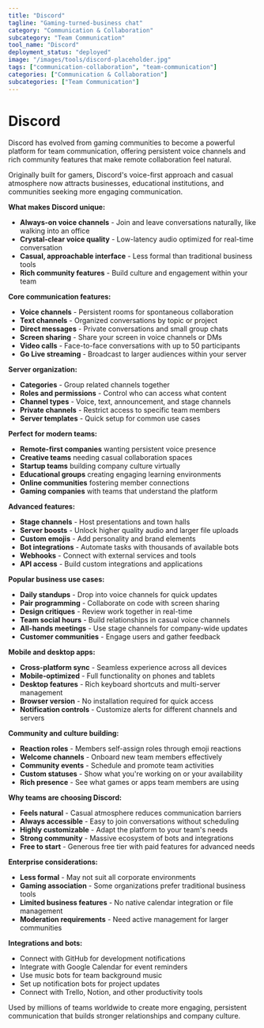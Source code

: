 ```yaml
---
title: "Discord"
tagline: "Gaming-turned-business chat"
category: "Communication & Collaboration"
subcategory: "Team Communication"
tool_name: "Discord"
deployment_status: "deployed"
image: "/images/tools/discord-placeholder.jpg"
tags: ["communication-collaboration", "team-communication"]
categories: ["Communication & Collaboration"]
subcategories: ["Team Communication"]
---
```


# Discord

Discord has evolved from gaming communities to become a powerful platform for team communication, offering persistent voice channels and rich community features that make remote collaboration feel natural.

Originally built for gamers, Discord's voice-first approach and casual atmosphere now attracts businesses, educational institutions, and communities seeking more engaging communication.

**What makes Discord unique:**
- **Always-on voice channels** - Join and leave conversations naturally, like walking into an office
- **Crystal-clear voice quality** - Low-latency audio optimized for real-time conversation
- **Casual, approachable interface** - Less formal than traditional business tools
- **Rich community features** - Build culture and engagement within your team

**Core communication features:**
- **Voice channels** - Persistent rooms for spontaneous collaboration
- **Text channels** - Organized conversations by topic or project
- **Direct messages** - Private conversations and small group chats
- **Screen sharing** - Share your screen in voice channels or DMs
- **Video calls** - Face-to-face conversations with up to 50 participants
- **Go Live streaming** - Broadcast to larger audiences within your server

**Server organization:**
- **Categories** - Group related channels together
- **Roles and permissions** - Control who can access what content
- **Channel types** - Voice, text, announcement, and stage channels
- **Private channels** - Restrict access to specific team members
- **Server templates** - Quick setup for common use cases

**Perfect for modern teams:**
- **Remote-first companies** wanting persistent voice presence
- **Creative teams** needing casual collaboration spaces
- **Startup teams** building company culture virtually
- **Educational groups** creating engaging learning environments
- **Online communities** fostering member connections
- **Gaming companies** with teams that understand the platform

**Advanced features:**
- **Stage channels** - Host presentations and town halls
- **Server boosts** - Unlock higher quality audio and larger file uploads
- **Custom emojis** - Add personality and brand elements
- **Bot integrations** - Automate tasks with thousands of available bots
- **Webhooks** - Connect with external services and tools
- **API access** - Build custom integrations and applications

**Popular business use cases:**
- **Daily standups** - Drop into voice channels for quick updates
- **Pair programming** - Collaborate on code with screen sharing
- **Design critiques** - Review work together in real-time
- **Team social hours** - Build relationships in casual voice channels
- **All-hands meetings** - Use stage channels for company-wide updates
- **Customer communities** - Engage users and gather feedback

**Mobile and desktop apps:**
- **Cross-platform sync** - Seamless experience across all devices
- **Mobile-optimized** - Full functionality on phones and tablets
- **Desktop features** - Rich keyboard shortcuts and multi-server management
- **Browser version** - No installation required for quick access
- **Notification controls** - Customize alerts for different channels and servers

**Community and culture building:**
- **Reaction roles** - Members self-assign roles through emoji reactions
- **Welcome channels** - Onboard new team members effectively
- **Community events** - Schedule and promote team activities
- **Custom statuses** - Show what you're working on or your availability
- **Rich presence** - See what games or apps team members are using

**Why teams are choosing Discord:**
- **Feels natural** - Casual atmosphere reduces communication barriers
- **Always accessible** - Easy to join conversations without scheduling
- **Highly customizable** - Adapt the platform to your team's needs
- **Strong community** - Massive ecosystem of bots and integrations
- **Free to start** - Generous free tier with paid features for advanced needs

**Enterprise considerations:**
- **Less formal** - May not suit all corporate environments
- **Gaming association** - Some organizations prefer traditional business tools
- **Limited business features** - No native calendar integration or file management
- **Moderation requirements** - Need active management for larger communities

**Integrations and bots:**
- Connect with GitHub for development notifications
- Integrate with Google Calendar for event reminders
- Use music bots for team background music
- Set up notification bots for project updates
- Connect with Trello, Notion, and other productivity tools

Used by millions of teams worldwide to create more engaging, persistent communication that builds stronger relationships and company culture.